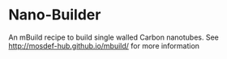 # Nano-Builder
An mBuild recipe to build single walled Carbon nanotubes.  See
http://mosdef-hub.github.io/mbuild/ for more information
